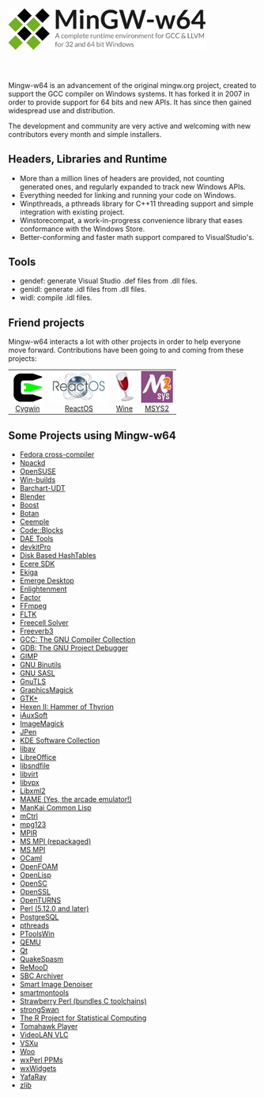 <header>
<h1 style="text-align: left"><img src="header.svg" style="max-width: min(90%, 400px);"></h1>
</header>

Mingw-w64 is an advancement of the original mingw.org project, created to
support the GCC compiler on Windows systems. It has forked it in 2007 in order
to provide support for 64 bits and new APIs. It has since then gained widespread
use and distribution.

The development and community are very active and welcoming with new
contributors every month and simple installers.

## Headers, Libraries and Runtime

- More than a million lines of headers are provided, not counting generated ones,
  and regularly expanded to track new Windows APIs.
- Everything needed for linking and running your code on Windows.
- Winpthreads, a pthreads library for C++11 threading support and simple
  integration with existing project.
- Winstorecompat, a work-in-progress convenience library that eases conformance with the Windows Store.
- Better-conforming and faster math support compared to VisualStudio's.

## Tools

- gendef: generate Visual Studio .def files from .dll files.
- genidl: generate .idl files from .dll files.
- widl: compile .idl files.

## Friend projects

Mingw-w64 interacts a lot with other projects in order to help everyone move
forward. Contributions have been going to and coming from these projects:

<table>
<tr>
<td style="text-align: center">
    <a href="http://cygwin.com" class="media" title="http://cygwin.com"><img src="./logos/cygwin-logo.png" title="Cygwin" width="64" height="64" alt="Cygwin" />
    <br>Cygwin
    </a>
</td>
<td style="text-align: center">
    <a href="http://reactos.com" class="media" title="http://reactos.com"><img src="./logos/reactos-logo.png" title="ReactOS" width="116" height="64" alt="ReactOS" />
    <br>
    ReactOS
    </a>
</td>
<td style="text-align: center">
    <a href="http://winehq.org" class="media" title="http://winehq.org"><img src="./logos/wine-logo.png" title="Wine" width="40" height="64" alt="Wine" />
    <br>
    Wine
    </a>
</td>
<td style="text-align: center">
    <a href="https://www.msys2.org" class="media" title="https://www.msys2.org"><img src="./logos/msys2-logo.png" title="MSYS2" width="64" height="64" alt="MSYS2" />
    <br>
    MSYS2
    </a>
</td>
</tr>
</table>

## Some Projects using Mingw-w64

- [Fedora cross-compiler](http://fedoraproject.org/wiki/MinGW)
- [Npackd](https://npackd.appspot.com)
- [OpenSUSE](http://opensuse.org)
- [Win-builds](http://win-builds.org)
- [Barchart-UDT](http://code.google.com/p/barchart-udt/)
- [Blender](http://www.blender.org/)
- [Boost](http://www.boost.org/)
- [Botan](http://botan.randombit.net/)
- [Ceemple](http://www.ceemple.com)
- [Code::Blocks](http://www.codeblocks.org/)
- [DAE Tools](http://daetools.sourceforge.net)
- [devkitPro](http://devkitpro.org/)
- [Disk Based HashTables](http://sourceforge.net/projects/dbh/)
- [Ecere SDK](http://www.ecere.org/)
- [Ekiga](http://www.ekiga.org/)
- [Emerge Desktop](http://emergedesktop.org)
- [Enlightenment](http://www.enlightenment.org/)
- [Factor](http://factorcode.org/)
- [FFmpeg](http://ffmpeg.mplayerhq.hu/)
- [FLTK](http://www.fltk.org/)
- [Freecell Solver](http://fc-solve.shlomifish.org/)
- [Freeverb3](http://freeverb3.sourceforge.net/)
- [GCC: The GNU Compiler Collection](http://gcc.gnu.org/)
- [GDB: The GNU Project Debugger](http://www.gnu.org/software/gdb/)
- [GIMP](http://gimp-win.sourceforge.net/stable.html)
- [GNU Binutils](http://www.gnu.org/software/binutils/)
- [GNU SASL](http://www.gnu.org/software/gsasl/)
- [GnuTLS](http://www.gnu.org/software/gnutls/)
- [GraphicsMagick](http://www.graphicsmagick.org/)
- [GTK+](http://www.gtk.org/download-windows-64bit.html)
- [Hexen II: Hammer of Thyrion](http://uhexen2.sf.net/)
- [iAuxSoft](http://www.iauxsoft.com/)
- [ImageMagick](http://www.imagemagick.org/)
- [JPen](http://jpen.sf.net/)
- [KDE Software Collection](http://kde.org/)
- [libav](http://libav.org/)
- [LibreOffice](http://www.libreoffice.org/)
- [libsndfile](http://www.mega-nerd.com/libsndfile/)
- [libvirt](http://libvirt.org/)
- [libvpx](http://www.webmproject.org/)
- [Libxml2](http://xmlsoft.org/)
- [MAME (Yes, the arcade emulator!)](http://mamedev.org/)
- [ManKai Common Lisp](http://common-lisp.net/project/mkcl/)
- [mCtrl](http://mctrl.org)
- [mpg123](http://www.mpg123.de/)
- [MPIR](http://www.mpir.org/)
- [MS MPI (repackaged)](https://bitbucket.org/Haroogan/microsoft-mpi/downloads)
- [MS MPI](http://www.symscape.com/configure-msmpi-for-mingw-w64)
- [OCaml](http://www.ocaml.org)
- [OpenFOAM](http://www.symscape.com/openfoam-1-7-x-on-windows-64-mpi)
- [OpenLisp](http://www.eligis.com/)
- [OpenSC](http://www.opensc-project.org/)
- [OpenSSL](http://www.openssl.org/)
- [OpenTURNS](http://www.openturns.org/)
- [Perl (5.12.0 and later)](http://www.perl.org/)
- [PostgreSQL](http://www.postgresql.org/)
- [pthreads](http://sourceware.org/pthreads-win32/)
- [PToolsWin](http://www.paratools.com/PToolsWIN)
- [QEMU](http://qemu.org)
- [Qt](http://qt-project.org/)
- [QuakeSpasm](http://quakespasm.sourceforge.net/)
- [ReMooD](http://remood.sf.net/)
- [SBC Archiver](http://sbcarchiver.cjb.net/)
- [Smart Image Denoiser](http://smartimagedenoiser.com/)
- [smartmontools](http://smartmontools.sourceforge.net/)
- [Strawberry Perl (bundles C toolchains)](http://strawberryperl.com/)
- [strongSwan](http://strongswan.org/)
- [The R Project for Statistical Computing](http://www.r-project.org/)
- [Tomahawk Player](http://www.tomahawk-player.org/)
- [VideoLAN VLC](http://www.videolan.org/vlc/)
- [VSXu](http://www.vsxu.com/)
- [Woo](http://www.woodem.eu/)
- [wxPerl PPMs](http://www.wxperl.co.uk/building/msw.html)
- [wxWidgets](http://www.wxwidgets.org/)
- [YafaRay](http://www.yafaray.org/)
- [zlib](http://www.zlib.net/)